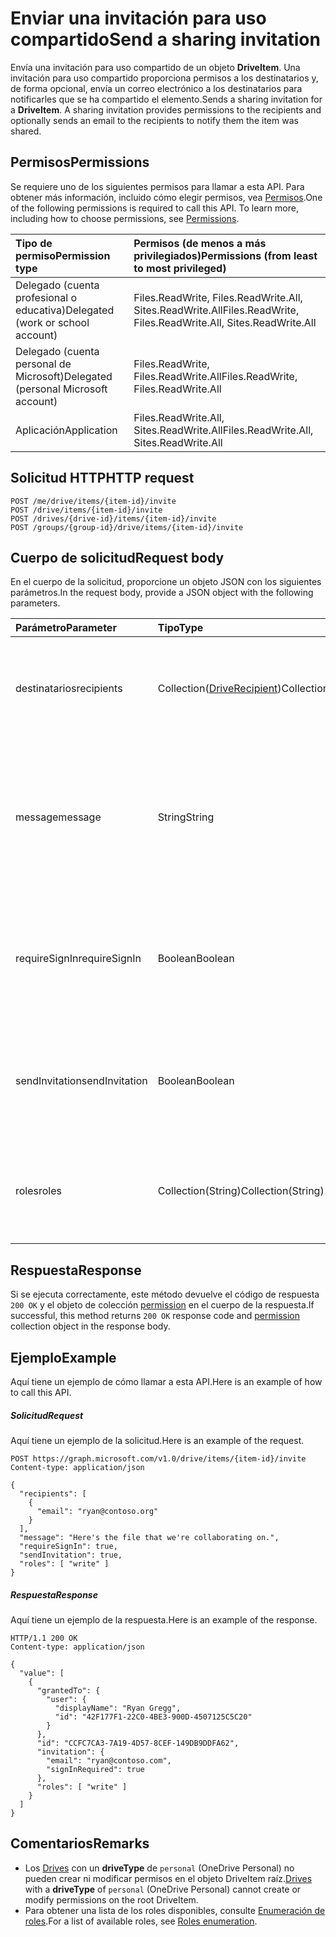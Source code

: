 # <a name="send-a-sharing-invitation"></a><span data-ttu-id="48a66-101">Enviar una invitación para uso compartido</span><span class="sxs-lookup"><span data-stu-id="48a66-101">Send a sharing invitation</span></span>

<span data-ttu-id="48a66-p101">Envía una invitación para uso compartido de un objeto **DriveItem**. Una invitación para uso compartido proporciona permisos a los destinatarios y, de forma opcional, envía un correo electrónico a los destinatarios para notificarles que se ha compartido el elemento.</span><span class="sxs-lookup"><span data-stu-id="48a66-p101">Sends a sharing invitation for a **DriveItem**. A sharing invitation provides permissions to the recipients and optionally sends an email to the recipients to notify them the item was shared.</span></span>

## <a name="permissions"></a><span data-ttu-id="48a66-104">Permisos</span><span class="sxs-lookup"><span data-stu-id="48a66-104">Permissions</span></span>
<span data-ttu-id="48a66-p102">Se requiere uno de los siguientes permisos para llamar a esta API. Para obtener más información, incluido cómo elegir permisos, vea [Permisos](../../../concepts/permissions_reference.md).</span><span class="sxs-lookup"><span data-stu-id="48a66-p102">One of the following permissions is required to call this API. To learn more, including how to choose permissions, see [Permissions](../../../concepts/permissions_reference.md).</span></span>

|<span data-ttu-id="48a66-107">Tipo de permiso</span><span class="sxs-lookup"><span data-stu-id="48a66-107">Permission type</span></span>      | <span data-ttu-id="48a66-108">Permisos (de menos a más privilegiados)</span><span class="sxs-lookup"><span data-stu-id="48a66-108">Permissions (from least to most privileged)</span></span>              |
|:--------------------|:---------------------------------------------------------|
|<span data-ttu-id="48a66-109">Delegado (cuenta profesional o educativa)</span><span class="sxs-lookup"><span data-stu-id="48a66-109">Delegated (work or school account)</span></span> | <span data-ttu-id="48a66-110">Files.ReadWrite, Files.ReadWrite.All, Sites.ReadWrite.All</span><span class="sxs-lookup"><span data-stu-id="48a66-110">Files.ReadWrite, Files.ReadWrite.All, Sites.ReadWrite.All</span></span>    |
|<span data-ttu-id="48a66-111">Delegado (cuenta personal de Microsoft)</span><span class="sxs-lookup"><span data-stu-id="48a66-111">Delegated (personal Microsoft account)</span></span> | <span data-ttu-id="48a66-112">Files.ReadWrite, Files.ReadWrite.All</span><span class="sxs-lookup"><span data-stu-id="48a66-112">Files.ReadWrite, Files.ReadWrite.All</span></span>    |
|<span data-ttu-id="48a66-113">Aplicación</span><span class="sxs-lookup"><span data-stu-id="48a66-113">Application</span></span> | <span data-ttu-id="48a66-114">Files.ReadWrite.All, Sites.ReadWrite.All</span><span class="sxs-lookup"><span data-stu-id="48a66-114">Files.ReadWrite.All, Sites.ReadWrite.All</span></span> |

## <a name="http-request"></a><span data-ttu-id="48a66-115">Solicitud HTTP</span><span class="sxs-lookup"><span data-stu-id="48a66-115">HTTP request</span></span>
<!-- { "blockType": "ignored" } -->
```http
POST /me/drive/items/{item-id}/invite
POST /drive/items/{item-id}/invite
POST /drives/{drive-id}/items/{item-id}/invite
POST /groups/{group-id}/drive/items/{item-id}/invite
```

## <a name="request-body"></a><span data-ttu-id="48a66-116">Cuerpo de solicitud</span><span class="sxs-lookup"><span data-stu-id="48a66-116">Request body</span></span>
<span data-ttu-id="48a66-117">En el cuerpo de la solicitud, proporcione un objeto JSON con los siguientes parámetros.</span><span class="sxs-lookup"><span data-stu-id="48a66-117">In the request body, provide a JSON object with the following parameters.</span></span>

| <span data-ttu-id="48a66-118">Parámetro</span><span class="sxs-lookup"><span data-stu-id="48a66-118">Parameter</span></span>        | <span data-ttu-id="48a66-119">Tipo</span><span class="sxs-lookup"><span data-stu-id="48a66-119">Type</span></span>                                            | <span data-ttu-id="48a66-120">Descripción</span><span class="sxs-lookup"><span data-stu-id="48a66-120">Description</span></span>                                                                                                |
|:-----------------|:------------------------------------------------|:-----------------------------------------------------------------------------------------------------------|
| <span data-ttu-id="48a66-121">destinatarios</span><span class="sxs-lookup"><span data-stu-id="48a66-121">recipients</span></span>       | <span data-ttu-id="48a66-122">Collection([DriveRecipient](../resources/driverecipient.md))</span><span class="sxs-lookup"><span data-stu-id="48a66-122">Collection([DriveRecipient](../resources/driverecipient.md))</span></span> | <span data-ttu-id="48a66-123">Una colección de los destinatarios que recibirán acceso y la invitación para uso compartido.</span><span class="sxs-lookup"><span data-stu-id="48a66-123">A collection of recipients who will receive access and the sharing invitation.</span></span>                                            |
| <span data-ttu-id="48a66-124">message</span><span class="sxs-lookup"><span data-stu-id="48a66-124">message</span></span>          | <span data-ttu-id="48a66-125">String</span><span class="sxs-lookup"><span data-stu-id="48a66-125">String</span></span>                                          | <span data-ttu-id="48a66-p103">Un mensaje con formato de texto sin formato que se incluye en la invitación para uso compartido. La longitud máxima es de 2000 caracteres.</span><span class="sxs-lookup"><span data-stu-id="48a66-p103">A plain text formatted message that is included in the sharing invitation. Maximum length 2000 characters.</span></span> |
| <span data-ttu-id="48a66-128">requireSignIn</span><span class="sxs-lookup"><span data-stu-id="48a66-128">requireSignIn</span></span>    | <span data-ttu-id="48a66-129">Boolean</span><span class="sxs-lookup"><span data-stu-id="48a66-129">Boolean</span></span>                                         | <span data-ttu-id="48a66-130">Especifica si el destinatario de la invitación debe iniciar sesión para ver el elemento compartido.</span><span class="sxs-lookup"><span data-stu-id="48a66-130">Specifies where the recipient of the invitation is required to sign-in to view the shared item.</span></span>            |
| <span data-ttu-id="48a66-131">sendInvitation</span><span class="sxs-lookup"><span data-stu-id="48a66-131">sendInvitation</span></span>   | <span data-ttu-id="48a66-132">Boolean</span><span class="sxs-lookup"><span data-stu-id="48a66-132">Boolean</span></span>                                         | <span data-ttu-id="48a66-133">Especifica si se genera un correo electrónico o una publicación (false) o si se acaba de crear el permiso (true).</span><span class="sxs-lookup"><span data-stu-id="48a66-133">Specifies if an email or post is generated (false) or if the permission is just created (true).</span></span>            |
| <span data-ttu-id="48a66-134">roles</span><span class="sxs-lookup"><span data-stu-id="48a66-134">roles</span></span>            | <span data-ttu-id="48a66-135">Collection(String)</span><span class="sxs-lookup"><span data-stu-id="48a66-135">Collection(String)</span></span>                              | <span data-ttu-id="48a66-136">Especifica los roles que se conceden a los destinatarios de la invitación para uso compartido.</span><span class="sxs-lookup"><span data-stu-id="48a66-136">Specify the roles that are be granted to the recipients of the sharing invitation.</span></span>                         |

## <a name="response"></a><span data-ttu-id="48a66-137">Respuesta</span><span class="sxs-lookup"><span data-stu-id="48a66-137">Response</span></span>

<span data-ttu-id="48a66-138">Si se ejecuta correctamente, este método devuelve el código de respuesta `200 OK` y el objeto de colección [permission](../resources/permission.md) en el cuerpo de la respuesta.</span><span class="sxs-lookup"><span data-stu-id="48a66-138">If successful, this method returns `200 OK` response code and [permission](../resources/permission.md) collection object in the response body.</span></span>

## <a name="example"></a><span data-ttu-id="48a66-139">Ejemplo</span><span class="sxs-lookup"><span data-stu-id="48a66-139">Example</span></span>
<span data-ttu-id="48a66-140">Aquí tiene un ejemplo de cómo llamar a esta API.</span><span class="sxs-lookup"><span data-stu-id="48a66-140">Here is an example of how to call this API.</span></span>

##### <a name="request"></a><span data-ttu-id="48a66-141">Solicitud</span><span class="sxs-lookup"><span data-stu-id="48a66-141">Request</span></span>
<span data-ttu-id="48a66-142">Aquí tiene un ejemplo de la solicitud.</span><span class="sxs-lookup"><span data-stu-id="48a66-142">Here is an example of the request.</span></span>

<!-- {
  "blockType": "request",
  "name": "item_invite"
}-->
```http
POST https://graph.microsoft.com/v1.0/drive/items/{item-id}/invite
Content-type: application/json

{
  "recipients": [
    {
      "email": "ryan@contoso.org"
    }
  ],
  "message": "Here's the file that we're collaborating on.",
  "requireSignIn": true,
  "sendInvitation": true,
  "roles": [ "write" ]
}
```

##### <a name="response"></a><span data-ttu-id="48a66-143">Respuesta</span><span class="sxs-lookup"><span data-stu-id="48a66-143">Response</span></span>
<span data-ttu-id="48a66-144">Aquí tiene un ejemplo de la respuesta.</span><span class="sxs-lookup"><span data-stu-id="48a66-144">Here is an example of the response.</span></span>
<!-- {
  "blockType": "response",
  "truncated": true,
  "@odata.type": "microsoft.graph.permission",
  "isCollection": true
} -->
```http
HTTP/1.1 200 OK
Content-type: application/json

{
  "value": [
    {
      "grantedTo": {
        "user": {
          "displayName": "Ryan Gregg",
          "id": "42F177F1-22C0-4BE3-900D-4507125C5C20"
        }
      },
      "id": "CCFC7CA3-7A19-4D57-8CEF-149DB9DDFA62",
      "invitation": {
        "email": "ryan@contoso.com",
        "signInRequired": true
      },
      "roles": [ "write" ]
    }
  ]
}
```

## <a name="remarks"></a><span data-ttu-id="48a66-145">Comentarios</span><span class="sxs-lookup"><span data-stu-id="48a66-145">Remarks</span></span>

* <span data-ttu-id="48a66-146">Los [Drives](../resources/drive.md) con un **driveType** de `personal` (OneDrive Personal) no pueden crear ni modificar permisos en el objeto DriveItem raíz.</span><span class="sxs-lookup"><span data-stu-id="48a66-146">[Drives](../resources/drive.md) with a **driveType** of `personal` (OneDrive Personal) cannot create or modify permissions on the root DriveItem.</span></span> 
* <span data-ttu-id="48a66-147">Para obtener una lista de los roles disponibles, consulte [Enumeración de roles](../resources/permission.md#roles-enumeration).</span><span class="sxs-lookup"><span data-stu-id="48a66-147">For a list of available roles, see [Roles enumeration](../resources/permission.md#roles-enumeration).</span></span>

<!-- uuid: 8fcb5dbc-d5aa-4681-8e31-b001d5168d79
2015-10-25 14:57:30 UTC -->

<!-- {
  "type": "#page.annotation",
  "description": "item: invite",
  "keywords": "",
  "section": "documentation",
  "tocPath": ""
}-->

